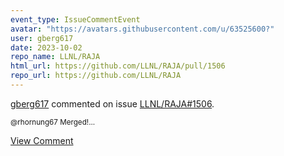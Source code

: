```yaml
---
event_type: IssueCommentEvent
avatar: "https://avatars.githubusercontent.com/u/63525600?"
user: gberg617
date: 2023-10-02
repo_name: LLNL/RAJA
html_url: https://github.com/LLNL/RAJA/pull/1506
repo_url: https://github.com/LLNL/RAJA
---
```


<a href='https://github.com/gberg617' target='_blank'>gberg617</a> commented on issue <a href='https://github.com/LLNL/RAJA/pull/1506' target='_blank'>LLNL/RAJA#1506</a>.

<small>@rhornung67 Merged!...</small>

<a href='https://github.com/LLNL/RAJA/pull/1506' target='_blank'>View Comment</a>